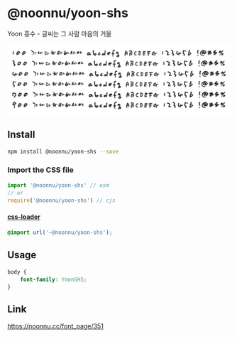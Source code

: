 # @noonnu/yoon-shs

Yoon 흥수 - 글씨는 그 사람 마음의 거울

![example](./example.png)

## Install

```bash
npm install @noonnu/yoon-shs --save
```

### Import the CSS file

```js
import '@noonnu/yoon-shs' // esm
// or
require('@noonnu/yoon-shs') // cjs
```

#### [css-loader](https://github.com/webpack-contrib/css-loader)

```css
@import url('~@noonnu/yoon-shs');
```

## Usage

```css
body {
    font-family: YoonSHS;
}
```

## Link

https://noonnu.cc/font_page/351
